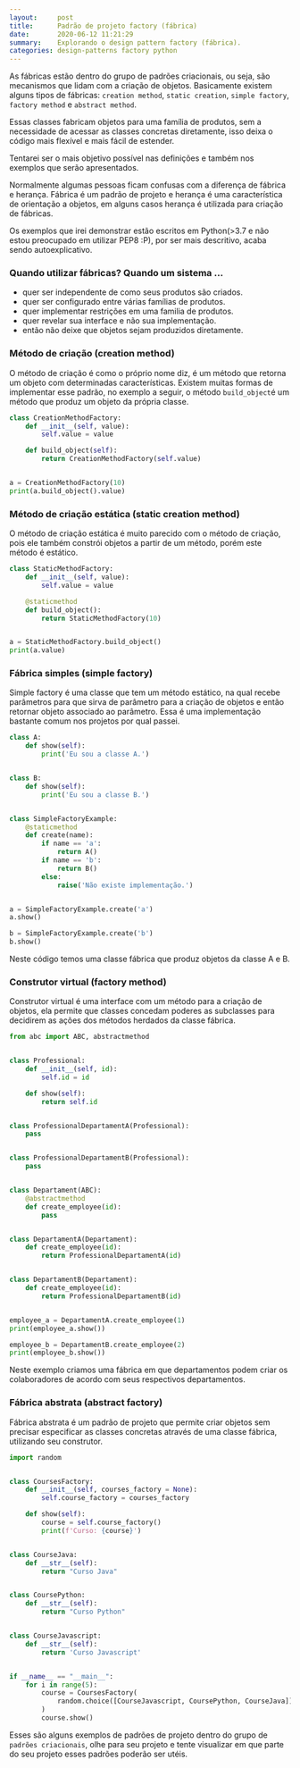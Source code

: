 ```yaml
---
layout:     post
title:      Padrão de projeto factory (fábrica)
date:       2020-06-12 11:21:29
summary:    Explorando o design pattern factory (fábrica).
categories: design-patterns factory python
---
```


As fábricas estão dentro do grupo de padrões criacionais, ou seja,
são mecanismos que lidam com a criação de objetos. Basicamente existem alguns
tipos de fábricas: `creation method`, `static creation`, `simple
factory`, `factory method` e `abstract method`.

Essas classes fabricam objetos para uma família de produtos, sem a necessidade de 
acessar as classes concretas diretamente, isso deixa o código mais flexível e mais fácil de estender.

Tentarei ser o mais objetivo possível nas definições e também nos exemplos que serão apresentados.

Normalmente algumas pessoas ficam confusas com a diferença de fábrica e herança. Fábrica é um
padrão de projeto e herança é uma característica de orientação a objetos, em alguns casos herança é utilizada para criação de fábricas.

Os exemplos que irei demonstrar estão escritos em Python(>3.7 e não estou preocupado em utilizar PEP8 :P), por ser mais descritivo, acaba sendo autoexplicativo.

### Quando utilizar fábricas? Quando um sistema ...

- quer ser independente de como seus produtos são criados.
- quer ser configurado entre várias famílias de produtos.
- quer implementar restrições em uma familia de produtos.
- quer revelar sua interface e não sua implementação.
- então não deixe que objetos sejam produzidos diretamente.

### Método de criação (creation method)

O método de criação é como o próprio nome diz, é um método que retorna um objeto com determinadas características. Existem muitas formas de implementar esse padrão, no exemplo a seguir, o método `build_object`é um método que produz um objeto da própria classe.

```python
class CreationMethodFactory:
    def __init__(self, value):
        self.value = value

    def build_object(self):
        return CreationMethodFactory(self.value)


a = CreationMethodFactory(10)
print(a.build_object().value)
```


### Método de criação estática (static creation method)

O método de criação estática é muito parecido com o método de criação, pois ele também constrói objetos
a partir de um método, porém este método é estático. 

```python
class StaticMethodFactory:
    def __init__(self, value):
        self.value = value

    @staticmethod
    def build_object():
        return StaticMethodFactory(10)


a = StaticMethodFactory.build_object()
print(a.value)
```

### Fábrica simples (simple factory)

Simple factory é uma classe que tem um método estático, na qual recebe
parâmetros para que sirva de parâmetro para a criação de objetos e então retornar
objeto associado ao parâmetro. Essa é uma implementação bastante comum nos projetos por qual passei.

```python
class A:
    def show(self):
        print('Eu sou a classe A.')


class B:
    def show(self):
        print('Eu sou a classe B.')


class SimpleFactoryExample:
    @staticmethod
    def create(name):
        if name == 'a':
            return A()
        if name == 'b':
            return B()
        else:
            raise('Não existe implementação.')


a = SimpleFactoryExample.create('a')
a.show()

b = SimpleFactoryExample.create('b')
b.show()
```

Neste código temos uma classe fábrica que produz objetos da classe A e B.


### Construtor virtual (factory method)

Construtor virtual é uma interface com um método para a criação de objetos,
ela permite que classes concedam poderes as subclasses para decidirem as ações dos métodos herdados da classe fábrica.

```python
from abc import ABC, abstractmethod


class Professional:
    def __init__(self, id):
        self.id = id

    def show(self):
        return self.id


class ProfessionalDepartamentA(Professional):
    pass


class ProfessionalDepartamentB(Professional):
    pass


class Departament(ABC):
    @abstractmethod
    def create_employee(id):
        pass


class DepartamentA(Departament):
    def create_employee(id):
        return ProfessionalDepartamentA(id)


class DepartamentB(Departament):
    def create_employee(id):
        return ProfessionalDepartamentB(id)


employee_a = DepartamentA.create_employee(1)
print(employee_a.show())

employee_b = DepartamentB.create_employee(2)
print(employee_b.show())
```

Neste exemplo criamos uma fábrica em que departamentos podem criar os colaboradores de acordo com seus respectivos departamentos. 


### Fábrica abstrata (abstract factory)

Fábrica abstrata é um padrão de projeto que permite criar objetos sem precisar especificar as classes
concretas através de uma classe fábrica, utilizando seu construtor.

```python
import random


class CoursesFactory:
    def __init__(self, courses_factory = None):
        self.course_factory = courses_factory

    def show(self):
        course = self.course_factory()
        print(f'Curso: {course}')


class CourseJava:
    def __str__(self):
        return "Curso Java"


class CoursePython:
    def __str__(self):
        return "Curso Python"


class CourseJavascript:
    def __str__(self):
        return 'Curso Javascript'


if __name__ == "__main__":
    for i in range(5):
        course = CoursesFactory(
            random.choice([CourseJavascript, CoursePython, CourseJava])
        )
        course.show()
```

Esses são alguns exemplos de padrões de projeto dentro do grupo de `padrões criacionais`, olhe para seu projeto e tente visualizar
em que parte do seu projeto esses padrões poderão ser utéis.
